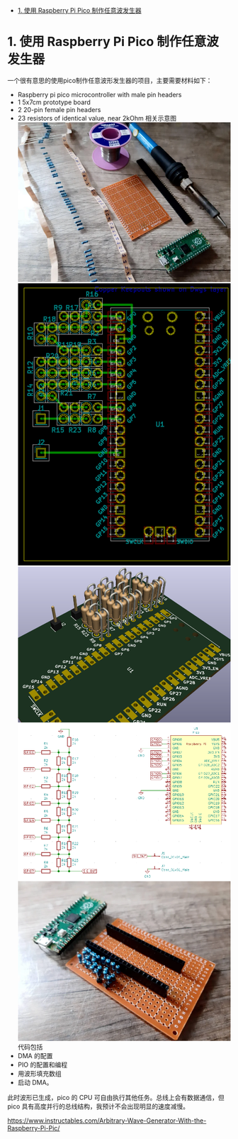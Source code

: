 - [1. 使用 Raspberry Pi Pico 制作任意波发生器](#1-使用-raspberry-pi-pico-制作任意波发生器)

<div STYLE="page-break-after: always;"></div>

# 1. 使用 Raspberry Pi Pico 制作任意波发生器
一个很有意思的使用pico制作任意波形发生器的项目，主要需要材料如下：
- Raspberry pi pico microcontroller with male pin headers
- 1 5x7cm prototype board
- 2 20-pin female pin headers
- 23 resistors of identical value, near 2kOhm
相关示意图
![](/picture/F3WUUI0KKY0JSMW.webp)
![](/picture/F6Z9RB0KKY0JU0D.webp)
![](/picture/F8RIICRKKY0JU0B.webp)
![](/picture/FUH1QK9KKY0JU0A.webp)
![](/picture/FYYDWX2KKY0JSLL.webp)
代码包括
- DMA 的配置
- PIO 的配置和编程
- 用波形填充数组
- 启动 DMA。

此时波形已生成，pico 的 CPU 可自由执行其他任务。总线上会有数据通信，但 pico 具有高度并行的总线结构，我预计不会出现明显的速度减慢。

<https://www.instructables.com/Arbitrary-Wave-Generator-With-the-Raspberry-Pi-Pic/>
<div STYLE="page-break-after: always;"></div>
